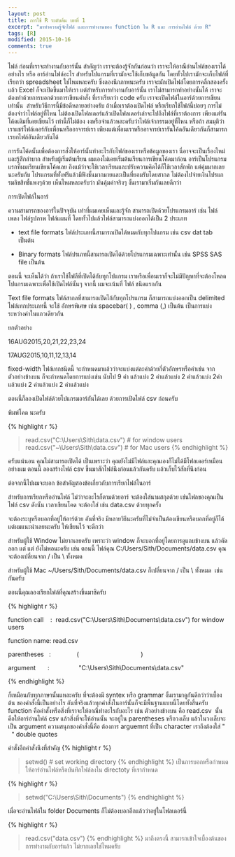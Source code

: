 ```yaml
---
layout: post
title: การใช้ R ระดับต้น บทที่ 1
excerpt: "มาทำความรู้จักไฟล์ และการทำงานของ function ใน R และ การอ่านไฟล์ ด้วย R"
tags: [R]
modified: 2015-10-16
comments: true
---
```

ไฟล์ ก่อนที่เราจะทำงานกับอาร์นั้น สำคัญว่า เราจะต้องรู้จักกันก่อนว่า เราจะให้อาณือ่านไฟล์ของเราได้อย่างไร หรือ อาร์อ่านไฟล์อะไร สำหรับโปแกรมที่เรามักจะใช้เก็บขอ้มูลกัน โดยทั้วไปเรามักจะเก็บไฟล์ที่เรียกว่า spreadsheet ใช่ไหมหละครับ ซึ่งลองนึกภาพนะครับ เราจะมักเปิดไฟล์โดยการคลิ้กสองครั้งแล้ว Excel ก็จะเปิดขึ้นมาให้เรา แต่สำหรับการทำงานกับอาร์นั้น เราไม่สามารถทำอย่างนั้นได้ เราจะต้องทำด้วยการบอกด้วยการเขียนคำสั่ง ที่เราเรียกว่า code ครับ เราจะเปิดไฟล์ในอาร์ด้วยการเขียนเท่านั้น  สำหรับวิธีการนี้มีข้อดีหลายอย่างครับ ถ้าเมื่อเราต้องเปิดไฟล์ หรือเรียกใช้ไฟล์นี้บ่อยๆ การไม่ต้องจำว่าไฟล์อยู่ที่ไหน ไม่ต้องเปิดโฟลเดอร์แล้วเปิดโฟลเดอร์เล่าจะไปถึงไฟล์ที่เราต้องการ เพียงแต่รันโค้ดเดิมที่เคยเขียนไว้ เท่านี้ก็ไม่ต้อง งงหรือจำแล้วหละครับว่าไฟล์เจ้ากรรมอยู่ที่ไหน หรือถ้า สมมุติว่าเราแชร์โฟล์เดอร์กับเพื่อนหรืออาจารย์เรา เพียงแต่เพื่อนเราหรืออาจารย์เรารันโค้ดอันเดียวกันก็สามารถเรยกไฟล์อันเดียวกันได้

การรันโค้ดนั้นเพื่อต้องการสั่งให้อาร์นั้นทำอะไรกับไฟล์ของเราหรือข้อมูลของเรา นี่อาจจะเป็นเรื่องใหม่และรู้สึกลำบาก สำหรับผู้เริ่มต้นเรียน ผมเองไม่เคยเริ่มต้นเรียนการเขียนโค้ดมาก่อน อาร์เป็นโปรแกรมแรกที่ผมเรียนเขียนโค้ดเลย ถึงแม้ว่าจะใช้เวลาเรียนและปรับความคิดได้ก็ใช้เวลาสักพัก แต่คุ่มมากเลยนะครับกับ โปรแกรมที่ทั้งฟรีแล้วมีฟังชั้นมากมายและเป็นที่ยอมรับโดยสากล ไม่ต้องไปจ่ายเงินโปรแกรมลิขสิทธื์แพงๆด้วย เห็นไหมหละครับว่า มันคุ้มค่าจริงๆ งั้นเรามาเริ่มกันเลยดีกว่า

การเปิดไฟล์ในอาร์

ความสามารถของอาร์ในปัจจุบัน เท่าที่ผมเคยเห็นและรู้จัก สามารถเปิดด้วยโปรแกรมอาร์ เช่น ไฟล์เพลง ไฟล์รูปภาพ ไฟล์แผนที่ โดยทั้วไปแล้วไฟล์สามารถแบ่งออกได้เป็น 2 ประเภท

- text file formats ไฟล์ประเภทนี้สามารถเปิดได้หมดกับทุกโปแกรม เช่น csv dat tab เป็นต้น

- Binary formats ไฟล์ปรเภทนี้สามารถเปิดได้ด้วยโปรแกรมเฉพาะเท่านั้น เช่น SPSS SAS file เป็นต้น

ตอนนี้ จะเห็นได้ว่า ถ้าเราใช้ไฟลืที่เปิดได้กับทุกโปแกรม เราหรือเพื่อนเราก็จะไม่มีปัญหาที่จะต้องโหลดโปแกรมเฉพาะเพื่อใช้เปิดไฟล์นั้นๆ จากนี้ ผมจะเน้นที่ ไฟล์ ชนิดแรกกัน

Text file formats ไฟล์สากลที่สามารถเปิดไก้กับทุกโปรแกรม ก็สามารถแบ่งออกเป็น delimited ไฟล์เทกประเภทนี้ จะใช้ อักษรพิเศษ เช่น spacebar( ) , comma (,) เป็นต้น เป็นการแบ่ง ระหว่างค่าในแถวเดียวกัน

ยกตัวอย่าง

16AUG2015,20,21,22,23,24

17AUG2015,10,11,12,13,14

fixed-width ไฟล์เทกชนิดนี้ จะกำหนดมาแล้วว่าจะแบ่งแต่ละค่าด้วยกี่ตัวอักษรหรือคำเช่น จากตัวอย่างข้างบน ก็จะกำหนดโดยการแบ่งเช่น นับไป 9 คำ แล้วแบ่ง 2 คำแล้วแบ่ง 2 คำแล้วแบ่ง 2คำแล้วแบ่ง 2 คำแล้วแบ่ง 2 คำแล้วแบ่ง

ตอนนี้ก็ลองเปิดไฟล์ด้วยโปแกรมอาร์กันได้เลย ด้วยการเปิดไฟล์ csv ก่อนครับ

พิมพ์โคด นะครับ

{% highlight r %}
> read.csv("C:\Users\Sith\data.csv") # for window users
> read.csv("~\Users\Sith\data.csv") # for Mac users
{% endhighlight %}

ครับแน่นอน คุณไม่สามารถเปิดได้ เป็นเพราะว่า คุณยังไม่มีไฟล์และคุณเองก็ไม่ได้มีโฟลเดอร์เหมือนอย่างผม ตอนนี้ ลองสร้างไฟล์ csv ขึ้นมาสักไฟล์นึงก่อนแล้วกันครับ แล้วเก็บไว้สักที่นึงก่อน

ต่อจากนี้ไปผมจะบอก ข้อสำคัญสองข้อเกี่ยวกับการเรียกไฟล์ในอาร์


สำหรับการเรียกหรืออ่านไฟล์ ไม่ว่าจะอะไรก็ตามด้วยอาร์ จะต้องใส่นามสกุลด้วย เช่นไฟลของคุณเป็นไฟล์ csv ดังนั้น เวลาเขียนโคด จะต้องใส่ เช่น data.csv ด้วยทุกครั้ง</li>


จะต้องระบุหรือบอกที่อยู่ให้อาร์ด้วย อันที่จริง มีหลายวิธีนะครับที่ไม่จำเป็นต้องเขียนหรือบอกที่อยู่ก็ได้ แต่ผมแนะนำเลยนะครับ ให้เขียนไว้ จะดีกว่า

สำหรับผู้ใช้ Window ไม่ยากเลยครับ เพราะว่า window ก็จะบอกที่อยู่โดยการดูแถบข้างบน แล้วคัดลอก แต่ แต่ ยังไม่พอนะครับ เช่น ตอนนี้ ไฟล์คุณ C:/Users/Sith/Documents/data.csv คุณจะต้องเปลี่ยนจาก / เป็น \ ทั้งหมด


สำหรับผู้ใช้ Mac ~/Users/Sith/Documents/data.csv ก็เปลี่ยนจาก / เป็น \ ทั้งหมด  เช่นกันครับ

ตอนนี้คุณลองเรียกไฟล์ที่คุณสร้างขึ้นมาซิครับ

{% highlight r %}

function call    :  read.csv("C:\Users\Sith\Documents\data.csv") for window users

function name: read.csv

parentheses   :               (                                    )

argument       :                 "C:\Users\Sith\Documents\data.csv"

{% endhighlight %}

ก็เหมือนกับทุกภาษานั้นแหละครับ ที่จะต้องมี syntex หรือ grammar งั้นเรามาดูกันดีกว่าว่าเบื้องต้น ของคำสั้งนี้เป็นอย่างไร อันที่จริงแล้วทุกคำสั่งในอาร์นั้นก็จะมีพื้นฐานแบบนี้โดยทั้งสิ้นครับ function คือคำสั้งหรือสิ่งที่เราจะให้อาณืทำอะไรกับอะไร เช่น ตัวอย่างข้างบน คือ read.csv  นั้นคือให้อาร์อ่านไฟล์ csv แล้วสิ่งที่จะให้อ่านนั้น จะอยู่ใน parentheses หรือวงเล็บ แล้วในวงเล็บจะเป็น argument ความสนุกของคำสั่งนี้คือ ต้องการ arguemnt ที่เป็น character เราถึงต้องใส่ "   " double quotes

คำสั่งอีกคำสั่งนึงที่สำคัญ
{% highlight r %}
> setwd() # set working directory
{% endhighlight %}
เป็นการบอกหรือกำหนดให้อาร์อ่านไฟล์หรือบันทึกไฟล์ลงใน directoty ที่เรากำหนด

{% highlight r %}
> setwd("C:\Users\Sith\Documents")
{% endhighlight %}

เมื่อจะอ่านไฟล์ใน folder Documents ก็ไม่ต้องบอกอีกแล้วว่าอยู่ในโฟลเดอร์นี้

{% highlight r %}
> read.csv("data.csv")
{% endhighlight %}
มาถึงตรงนี้ สามารถเข้าใจเบื้องต้นของการทำงานกับอาร์แล้ว ไม่ยากเลยใช่ไหมครับ
